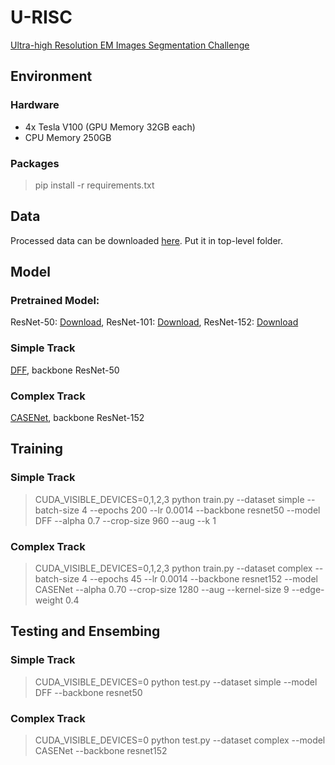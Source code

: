 # U-RISC

[Ultra-high Resolution EM Images Segmentation Challenge](https://www.biendata.com/competition/urisc/)

## Environment
### Hardware

- 4x Tesla V100 (GPU Memory 32GB each)
- CPU Memory 250GB

### Packages
> pip install -r requirements.txt

## Data
Processed data can be downloaded [here](https://pan.baidu.com/s/1LrP56-fstinTh3cNUtTRKg). Put it in top-level folder.

## Model
### Pretrained Model:
ResNet-50: [Download](https://hangzh.s3.amazonaws.com/encoding/models/resnet50-25c4b509.zip), 
ResNet-101: [Download](https://hangzh.s3.amazonaws.com/encoding/models/resnet101-2a57e44d.zip),
ResNet-152: [Download](https://hangzh.s3.amazonaws.com/encoding/models/resnet152-0d43d698.zip)

### Simple Track
[DFF](https://arxiv.org/abs/1902.09104), backbone ResNet-50

### Complex Track
[CASENet](https://arxiv.org/abs/1705.09759), backbone ResNet-152


## Training

### Simple Track
> CUDA\_VISIBLE\_DEVICES=0,1,2,3 python train.py --dataset simple --batch-size 4 --epochs 200 --lr 0.0014 --backbone resnet50 --model DFF --alpha 0.7 --crop-size 960 --aug --k 1

### Complex Track
> CUDA\_VISIBLE\_DEVICES=0,1,2,3 python train.py --dataset complex --batch-size 4 --epochs 45 --lr 0.0014 --backbone resnet152 --model CASENet --alpha 0.70 --crop-size 1280 --aug --kernel-size 9 --edge-weight 0.4


## Testing and Ensembing
### Simple Track
> CUDA\_VISIBLE\_DEVICES=0 python test.py --dataset simple --model DFF --backbone resnet50

### Complex Track
> CUDA\_VISIBLE\_DEVICES=0 python test.py --dataset complex --model CASENet --backbone resnet152
